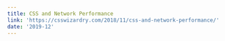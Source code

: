 ```yaml
---
title: CSS and Network Performance
link: 'https://csswizardry.com/2018/11/css-and-network-performance/'
date: '2019-12'
---
```


